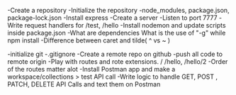 -Create  a repository
-Initialize the repository
-node_modules, package.json, package-lock.json
-Install express 
-Create a server
-Listen to port 7777
-Write request handlers for /test, /hello
-Install nodemon and update scripts inside package.json
-What are dependencies
What is the use of "-g" while npm install
-Difference between caret and tilde( ^ vs ~ )

-initialize git 
-.gitignore
-Create a remote repo on github
-push all code to remote origin
-Play with routes and rote extensions. / /hello, /hello/2
-Order of the routes matter alot
-Install Postman app and make a workspace/collections > test API call
-Write logic to handle GET, POST , PATCH, DELETE API Calls and text them on Postman
